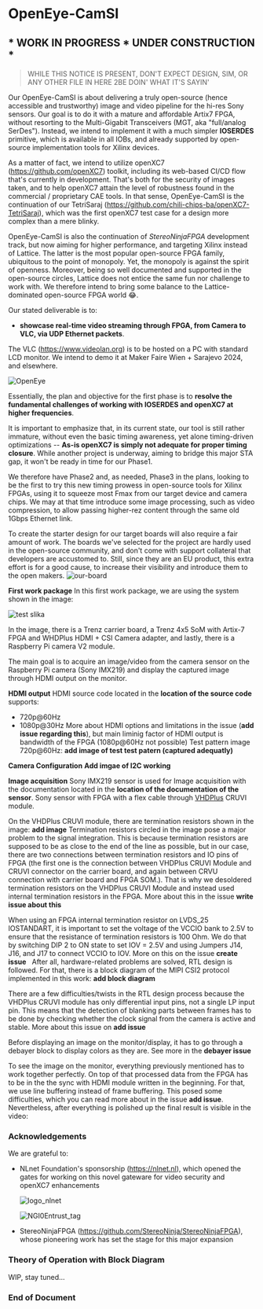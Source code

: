 # OpenEye-CamSI 
## * WORK IN PROGRESS * UNDER CONSTRUCTION *
> WHILE THIS NOTICE IS PRESENT, DON'T EXPECT DESIGN, SIM, OR ANY OTHER FILE IN HERE 2BE DOIN' WHAT IT'S SAYIN'

Our OpenEye-CamSI is about delivering a truly open-source (hence accessible and trustworthy) image and video pipeline for the hi-res Sony sensors. Our goal is to do it with a mature and affordable Artix7 FPGA, without resorting to the Multi-Gigabit Transceivers (MGT, aka "full/analog SerDes"). Instead, we intend to implement it with a much simpler <b>IOSERDES</b> primitive, which is available in all IOBs, and already supported by open-source implementation tools for Xilinx devices. 

As a matter of fact, we intend to utilize openXC7 (https://github.com/openXC7) toolkit, including its web-based CI/CD flow that's currently in development. That's both for the security of images taken, and to help openXC7 attain the level of robustness found in the commercial / proprietary CAE tools. In that sense, OpenEye-CamSI is the continuation of our TetriSaraj (https://github.com/chili-chips-ba/openXC7-TetriSaraj), which was the first openXC7 test case for a design more complex than a mere blinky. 

OpenEye-CamSI is also the continuation of <i>StereoNinjaFPGA</i> development track, but now aiming for higher performance, and targeting Xilinx instead of Lattice. The latter is the most popular open-source FPGA family, ubiquitous to the point of monopoly. Yet, the monopoly is against the spirit of openness. Moreover, being so well documented and supported in the open-source circles, Lattice does not entice the same fun nor challenge to work with. We therefore intend to bring some balance to the Lattice-dominated open-source FPGA world 😂.

Our stated deliverable is to:
 - <b>showcase real-time video streaming through FPGA, from Camera to VLC, via UDP Ethernet packets</b>.

The VLC (https://www.videolan.org) is to be hosted on a PC with standard LCD monitor. We intend to demo it at Maker Faire Wien + Sarajevo 2024, and elsewhere.                

   ![OpenEye](https://github.com/chili-chips-ba/openeye/assets/67533663/07cb0f47-c9c7-483e-a028-0066342f5023)

Essentially, the plan and objective for the first phase is to <b>resolve the fundamental challenges of working with IOSERDES and openXC7 at higher frequencies</b>. 

It is important to emphasize that, in its current state, our tool is still rather immature, without even the basic timing awareness, yet alone timing-driven optimizations -- <b>As-is openXC7 is simply not adequate for proper timing closure</b>. While another project is underway, aiming to bridge this major STA gap, it won't be ready in time for our Phase1. 

We therefore have Phase2 and, as needed, Phase3 in the plans, looking to be the first to try this new timing prowess in open-source tools for Xilinx FPGAs, using it to squeeze most Fmax from our target device and camera chips. We may at that time introduce some image processing, such as video compression, to allow passing higher-rez content through the same old 1Gbps Ethernet link. 

To create the starter design for our target boards will also require a fair amount of work. The boards we've selected for the project are hardly used in the open-source community, and don't come with support collateral that developers are accustomed to. Still, since they are an EU product, this extra effort is for a good cause, to increase their visibility and introduce them to the open makers.
      ![our-board](https://github.com/chili-chips-ba/openeye/assets/67533663/12fe4ac5-299f-4040-aa67-dc022124908a)

**First work package**
In this first work package, we are using the system shown in the image:

![test slika](system_no_background.png)

In the image, there is a Trenz carrier board, a Trenz 4x5 SoM with Artix-7 FPGA and WHDPlus HDMI + CSI Camera adapter, and lastly, there is a Raspberry Pi camera V2 module.

The main goal is to acquire an image/video from the camera sensor on the Raspberry Pi camera (Sony IMX219) and display the captured image through HDMI output on the monitor.

**HDMI output**
HDMI source code located in the **location of the source code** supports:
- 720p@60Hz
- 1080p@30Hz
More about HDMI options and limitations in the issue (**add issue regarding this**), but main liminig factor of HDMI output is bandwidth of the FPGA (1080p@60Hz not possible)
Test pattern image 720p@60Hz:
**add image of test test patern (captured adequatly)**

**Camera Configuration**
**Add imgae of I2C working**

**Image acquisition**
Sony IMX219 sensor is used for Image acquisition with the documentation located in the **location of the documentation of the sensor**. Sony sensor with FPGA with a flex cable through [VHDPlus](https://vhdplus.com/docs/components/camera/) CRUVI module. 

On the VHDPlus CRUVI module, there are termination resistors shown in the image:
**add image**
Termination resistors circled in the image pose a major problem to the signal integration. This is because termination resistors are supposed to be as close to the end of the line as possible, but in our case, there are two connections between termination resistors and IO pins of FPGA (the first one is the connection between VHDPlus CRUVI Module and CRUVI connector on the carrier board, and again between CRVU connection with carrier board and FPGA SOM.). That is why we desoldered termination resistors on the VHDPlus CRUVI Module and instead used internal termination resistors in the FPGA. More about this in the issue **write issue about this**

When using an FPGA internal termination resistor on LVDS_25 IOSTANDART, it is important to set the voltage of the VCCIO bank to 2.5V to ensure that the resistance of termination resistors is 100 Ohm. We do that by switching DIP 2 to ON state to set IOV = 2.5V and using Jumpers J14, J16, and J17 to connect VCCIO to IOV. More on this on the issue **create issue**
 
After all, hardware-related problems are solved, RTL design is followed. For that, there is a block diagram of the MIPI CSI2 protocol implemented in this work:
**add block diagram**

There are a few difficulties/twists in the RTL design process because the VHDPlus CRUVI module has only differential input pins, not a single LP input pin. This means that the detection of blanking parts between frames has to be done by checking whether the clock signal from the camera is active and stable. More about this issue on **add issue**

Before displaying an image on the monitor/display, it has to go through a debayer block to display colors as they are. See more in the **debayer issue**

To see the image on the monitor, everything previously mentioned has to work together perfectly. On top of that processed data from the FPGA has to be in the the sync with HDMI module written in the beginning. For that, we use line buffering instead of frame buffering. This posed some difficulties, which you can read more about in the issue **add issue**. Nevertheless, after everything is polished up the final result is visible in the video:


**<h3> Acknowledgements </h3>**
We are grateful to:
 - NLnet Foundation's sponsorship (https://nlnet.nl), which opened the gates for working on this novel gateware for video security and openXC7 enhancements

    ![logo_nlnet](https://github.com/chili-chips-ba/openeye/assets/67533663/18e7db5c-8c52-406b-a58e-8860caa327c2)

    ![NGI0Entrust_tag](https://github.com/chili-chips-ba/openeye/assets/67533663/19e919e3-6888-43e8-88b3-0a2ff447a80b)

   
 - StereoNinjaFPGA (https://github.com/StereoNinja/StereoNinjaFPGA), whose pioneering work has set the stage for this major expansion

 
**<h3> Theory of Operation with Block Diagram </h3>**
WIP, stay tuned... 


**<h3>  End of Document </h3>** 
